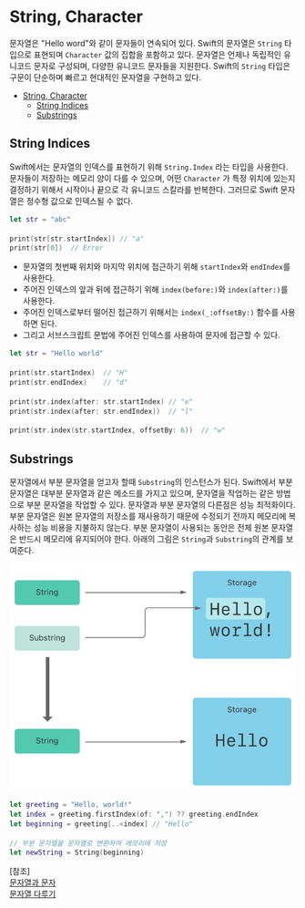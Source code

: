 # String, Character

문자열은 "Hello word"와 같이 문자들이 연속되어 있다. Swift의 문자열은 `String` 타입으로 표현되며 `Character` 값의 집합을 포함하고 있다. 문자열은 언제나 독립적인 유니코드 문자로 구성되며, 다양한 유니코드 문자들을 지원한다. Swift의 `String` 타입은 구문이 단순하며 빠르고 현대적인 문자열을 구현하고 있다.  

- [String, Character](#string-character)
	- [String Indices](#string-indices)
	- [Substrings](#substrings)


## String Indices
Swift에서는 문자열의 인덱스를 표현하기 위해 `String.Index` 라는 타입을 사용한다. 문자들이 저장하는 메모리 양이 다를 수 있으며, 어떤 `Character` 가 특정 위치에 있는지 결정하기 위해서 시작이나 끝으로 각 유니코드 스칼라를 반복한다. 그러므로 Swift 문자열은 정수형 값으로 인덱스될 수 없다.
 ```swift
 let str = "abc"
 
 print(str[str.startIndex])	// "a"
 print(str[0])	// Error
 ```

 - 문자열의 첫번째 위치와 마지막 위치에 접근하기 위해 `startIndex`와 `endIndex`를 사용한다.  
 - 주어진 인덱스의 앞과 뒤에 접근하기 위해 `index(before:)`와 `index(after:)`를 사용한다.  
 - 주어진 인덱스로부터 떨어진 접근하기 위해서는 `index(_:offsetBy:)` 함수를 사용하면 된다.  
 - 그리고 서브스크립트 문법에 주어진 인덱스를 사용하여 문자에 접근할 수 있다.

 ```swift
 let str = "Hello world"
 
 print(str.startIndex)	// "H"
 print(str.endIndex)	// "d"
 
 print(str.index(after: str.startIndex)	// "e"
 print(str.index(after: str.endIndex))	// "l"
 
 print(str.index(str.startIndex, offsetBy: 6))	// "w"
 ```

## Substrings
 문자열에서 부분 문자열을 얻고자 할때 `Substring`의 인스턴스가 된다. Swift에서 부분 문자열은 대부분 문자열과 같은 메소드를 가지고 있으며, 문자열을 작업하는 같은 방법으로 부분 문자열을 작업할 수 있다. 문자열과 부분 문자열의 다른점은 성능 최적화이다. 부분 문자열은 원본 문자열의 저장소를 재사용하기 때문에 수정되기 전까지 메모리에 복사하는 성능 비용을 지불하지 않는다. 부분 문자열이 사용되는 동안은 전체 원본 문자열은 반드시 메모리에 유지되어야 한다. 아래의 그림은 `String`과 `Substring`의 관계를 보여준다.

 ![substring](/src/string01.png)

 ```swift
 let greeting = "Hello, world!" 
 let index = greeting.firstIndex(of: ",") ?? greeting.endIndex 
 let beginning = greeting[..<index] // "Hello" 
 
 // 부분 문자열을 문자열로 변환하여 메모리에 저장
 let newString = String(beginning)
 ```

[참조]  
[문자열과 문자](https://kka7.tistory.com/140)  
[문자열 다루기](http://seorenn.blogspot.com/2018/05/swift-string-index.html)
